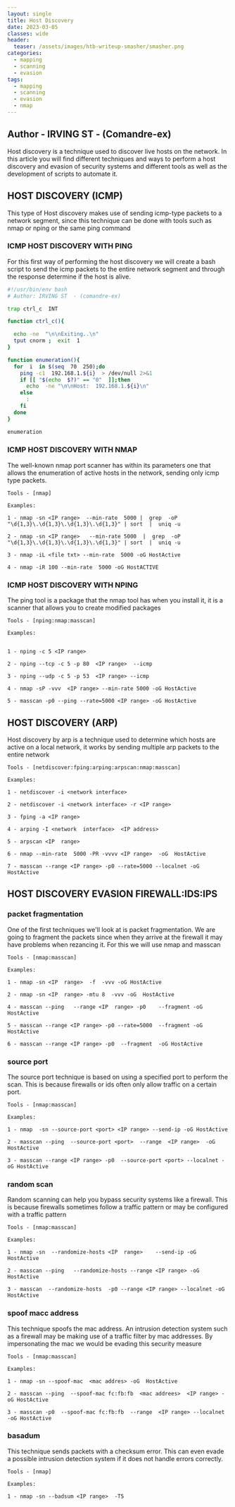 ```yaml
---
layout: single
title: Host Discovery
date: 2023-03-05
classes: wide
header:
  teaser: /assets/images/htb-writeup-smasher/smasher.png
categories:
  - mapping
  - scanning
  - evasion
tags:
  - mapping
  - scanning
  - evasion
  - nmap  
---
```

## Author  -  IRVING ST  -  (Comandre-ex)

Host discovery is a technique used to discover live hosts on the network. In this article you will find different techniques and ways to perform a host discovery and evasion of security systems and different tools as well as the development of scripts to automate it.

##  HOST DISCOVERY (ICMP)

This type of Host discovery makes use of sending icmp-type packets to a network segment, since this technique can be done with tools such as nmap or nping or the same ping command

### ICMP HOST DISCOVERY WITH PING

For this first way of performing the host discovery we will create a bash script to send the icmp packets to the entire network segment and through the response determine if the host is alive.

``` bash  
#!/usr/bin/env bash 
# Author: IRVING ST  - (comandre-ex)

trap ctrl_c  INT  

function ctrl_c(){

  echo -ne  "\n\nExiting..\n"
  tput cnorm ;  exit  1 
}

function enumeration(){
  for  i  in $(seq  70  250);do  
    ping -c1  192.168.1.${i}  > /dev/null 2>&1
    if [[ "$(echo  $?)" == "0"  ]];then  
      echo  -ne "\n\nHost:  192.168.1.${i}\n"
    else
      :
    fi
  done
}

enumeration

```

### ICMP HOST DISCOVERY  WITH NMAP  

The well-known nmap port scanner has within its parameters one that allows the enumeration of active hosts in the network, sending only icmp type packets.

``` shell
Tools - [nmap]

Examples:

1 - nmap -sn <IP range>  --min-rate  5000 |  grep  -oP  "\d{1,3}\.\d{1,3}\.\d{1,3}\.\d{1,3}" | sort  |  uniq -u

2 - nmap -sn <IP range>   --min-rate 5000  |  grep  -oP  "\d{1,3}\.\d{1,3}\.\d{1,3}\.\d{1,3}" | sort  |  uniq -u

3 - nmap -iL <file txt> --min-rate  5000 -oG HostActive

4 - nmap -iR 100 --min-rate  5000 -oG HostACTIVE

```


### ICMP HOST DISCOVERY  WITH NPING 

The ping tool is a package that the nmap tool has when you install it, it is a scanner that allows you to create modified packages


``` shell
Tools - [nping:nmap:masscan]

Examples:


1 - nping -c 5 <IP range>

2 - nping --tcp -c 5 -p 80  <IP range>  --icmp

3 - nping --udp -c 5 -p 53  <IP range> --icmp

4 - nmap -sP -vvv  <IP range> --min-rate 5000 -oG HostActive

5 - masscan -p0 --ping --rate=5000 <IP range> -oG HostActive
```

##  HOST DISCOVERY (ARP)

Host discovery by arp is a technique used to determine which hosts are active on a local network, it works by sending multiple arp packets to the entire network


``` shell
Tools - [netdiscover:fping:arping:arpscan:nmap:masscan]

Examples:

1 - netdiscover -i <network interface>

2 - netdiscover -i <network interface> -r <IP range>

3 - fping -a <IP range>

4 - arping -I <network  interface>  <IP address>

5 - arpscan <IP  range>

6 - nmap --min-rate  5000 -PR -vvvv <IP range>  -oG  HostActive

7 - masscan --range <IP range> -p0 --rate=5000 --localnet -oG  HostActive
```

##  HOST DISCOVERY EVASION FIREWALL:IDS:IPS

### packet fragmentation

One of the first techniques we'll look at is packet fragmentation. We are going to fragment the packets since when they arrive at the firewall it may have problems when rezancing it. For this we will use nmap and masscan

``` shell 
Tools - [nmap:masscan]

Examples:

1 - nmap -sn <IP  range>  -f  -vvv -oG HostActive

2 - nmap -sn <IP  range> -mtu 8  -vvv -oG  HostActive

4 - masscan --ping   --range <IP  range> -p0    --fragment -oG  HostActive

5 - masscan --range <IP range> -p0 --rate=5000  --fragment -oG HostActive

6 - masscan --range <IP range> -p0  --fragment  -oG HostActive

```

### source  port

The source port technique is based on using a specified port to perform the scan. This is because firewalls or ids often only allow traffic on a certain port.

``` shell
Tools - [nmap:masscan]

Examples:

1 - nmap  -sn --source-port <port> <IP range> --send-ip -oG HostActive

2 - masscan --ping  --source-port <port>  --range  <IP range>  -oG HostActive

3 - masscan --range <IP range> -p0  --source-port <port> --localnet -oG HostActive

```

### random scan 

Random scanning can help you bypass security systems like a firewall. This is because firewalls sometimes follow a traffic pattern or may be configured with a traffic pattern

``` shell  
Tools - [nmap:masscan]

Examples:

1 - nmap -sn  --randomize-hosts <IP  range>    --send-ip -oG  HostActive

2 - masscan --ping   --randomize-hosts --range <IP range> -oG  HostActive

3 - masscan  --randomize-hosts  -p0 --range <IP range> --localnet -oG HostActive

``` 

### spoof  macc address

This technique spoofs the mac address. An intrusion detection system such as a firewall may be making use of a traffic filter by mac addresses. By impersonating the mac we would be evading this security measure


``` shell
Tools - [nmap:masscan]

Examples:

1 - nmap -sn --spoof-mac  <mac addres> -oG  HostActive

2 - masscan --ping  --spoof-mac fc:fb:fb  <mac addrees>  <IP range> -oG HostActive

3 - masscan -p0  --spoof-mac fc:fb:fb  --range  <IP range> --localnet -oG HostActive
```

### basadum

This technique sends packets with a checksum error. This can even evade a possible intrusion detection system if it does not handle errors correctly.

``` shell 
Tools - [nmap]

Examples:

1 - nmap -sn --badsum <IP range>  -T5
```



